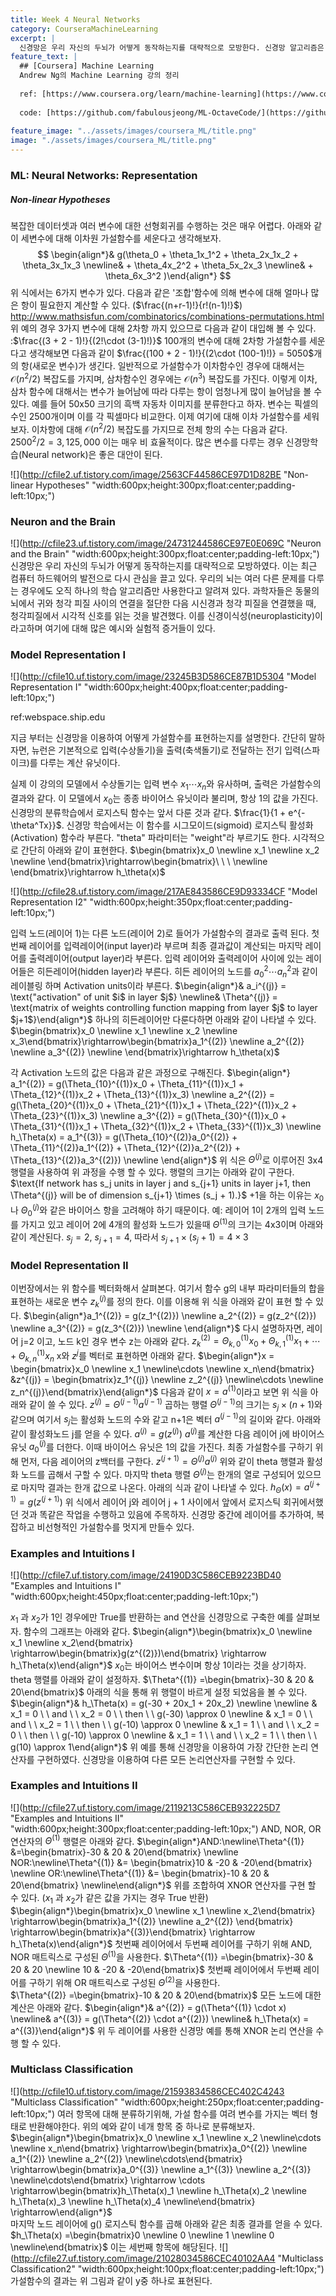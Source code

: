 ```yaml
---
title: Week 4 Neural Networks
category: CourseraMachineLearning
excerpt: |
  신경망은 우리 자신의 두뇌가 어떻게 동작하는지를 대략적으로 모방한다. 신경망 알고리즘은 최근 컴퓨터 하드웨어의 발전으로 다시 관심을 끌고 있다. 
feature_text: |
  ## [Coursera] Machine Learning
  Andrew Ng의 Machine Learning 강의 정리
  
  ref: [https://www.coursera.org/learn/machine-learning](https://www.coursera.org/learn/machine-learning "Coursera ML")
  
  code: [https://github.com/fabulousjeong/ML-OctaveCode/](https://github.com/fabulousjeong/ML-OctaveCode/ "Code")
  
feature_image: "../assets/images/coursera_ML/title.png"
image: "./assets/images/coursera_ML/title.png"
---
```


### ML: Neural Networks: Representation

##### Non-linear Hypotheses

복잡한 데이터셋과 여러 변수에 대한 선형회귀를 수행하는 것은 매우 어렵다. 아래와 같이 세변수에 대해 이차원 가설함수를 세운다고 생각해보자. 
$$
\begin{align*}& g(\theta_0 + \theta_1x_1^2 + \theta_2x_1x_2 + \theta_3x_1x_3 \newline& + \theta_4x_2^2 + \theta_5x_2x_3 \newline& + \theta_6x_3^2 )\end{align*}
$$ 
위 식에서는 6가지 변수가 있다. 다음과 같은 '조합'함수에 의해 변수에 대해 얼마나 많은 항이 필요한지 계산할 수 있다. ($\frac{(n+r-1)!}{r!(n-1)!}$) http://www.mathsisfun.com/combinatorics/combinations-permutations.html 위 예의 경우 3가지 변수에 대해 2차항 까지 있으므로 다음과 같이 대입해 볼 수 있다. :$\frac{(3 + 2 - 1)!}{(2!\cdot (3-1)!)}$ 100개의 변수에 대해 2차항 가설함수를 세운다고 생각해보면 다음과 같이 $\frac{(100 + 2 - 1)!}{(2\cdot (100-1)!)} = 5050$개의 항(새로운 변수)가 생긴다. 일반적으로 가설함수가 이차함수인 경우에 대해서는 $\mathcal{O}(n^2/2)$ 복잡도를 가지며, 삼차함수인 경우에는 $\mathcal{O}(n^3)$ 복잡도를 가진다. 이렇게 이차, 삼차 함수에 대해서는 변수가 늘어남에 따라 다루는 항이 엄청나게 많이 늘어남을 볼 수 있다. 예를 들어 50x50 크기의 흑백 자동차 이미지를 분류한다고 하자. 변수는 픽셀의 수인 2500개이며 이를 각 픽셀마다 비교한다. 이제 여기에 대해 이차 가설함수를 세워보자. 이차항에 대해 $\mathcal{O}(n^2/2)$ 복잡도를 가지므로 전체 항의 수는 다음과 같다. $2500^2 / 2 = 3,125,000$ 이는 매우 비 효율적이다. 많은 변수를 다루는 경우 신경망학습(Neural network)은 좋은 대안이 된다.

![](http://cfile2.uf.tistory.com/image/2563CF44586CE97D1D82BE "Non-linear Hypotheses" "width:600px;height:300px;float:center;padding-left:10px;")


### Neuron and the Brain 
![](http://cfile23.uf.tistory.com/image/24731244586CE97E0E069C "Neuron and the Brain" "width:600px;height:300px;float:center;padding-left:10px;")
신경망은 우리 자신의 두뇌가 어떻게 동작하는지를 대략적으로 모방하였다. 이는 최근 컴퓨터 하드웨어의 발전으로 다시 관심을 끌고 있다. 우리의 뇌는 여러 다른 문제를 다루는 경우에도 오직 하나의 학습 알고리즘만 사용한다고 알려져 있다. 과학자들은 동물의 뇌에서 귀와 청각 피질 사이의 연결을 절단한 다음 시신경과 청각 피질을 연결했을 때, 청각피질에서 시각적 신호를 읽는 것을 발견했다. 이를 신경이식성(neuroplasticity)이라고하며 여기에 대해 많은 예시와 실험적 증거들이 있다.


### Model Representation I
![](http://cfile10.uf.tistory.com/image/23245B3D586CE87B1D5304 "Model Representation I" "width:600px;height:400px;float:center;padding-left:10px;")

ref:webspace.ship.edu

지금 부터는 신경망을 이용하여 어떻게 가설함수를 표현하는지를 설명한다. 간단히 말하자면, 뉴런은 기본적으로 입력(수상돌기)을 출력(축색돌기)로 전달하는 전기 입력(스파이크)를 다루는 계산 유닛이다. 


실제 이 강의의 모델에서 수상돌기는 입력 변수 $x_1\cdots x_n$와 유사하며, 출력은 가설함수의 결과와 같다. 이 모델에서 $x_0$는 종종 바이어스 유닛이라 불리며, 항상 1의 값을 가진다. 신경망의 분류학습에서 로지스틱 함수는 앞서 다룬 것과 같다. $\frac{1}{1 + e^{-\theta^Tx}}$. 신경망 학습에서는 이 함수를 시그모이드(sigmoid) 로지스틱 활성화(Activation) 함수라 부른다. "theta" 파라미터는 "weight"라 부르기도 한다. 시각적으로 간단히 아래와 같이 표현한다. 
$\begin{bmatrix}x_0 \newline x_1 \newline x_2 \newline \end{bmatrix}\rightarrow\begin{bmatrix}\ \ \ \newline \end{bmatrix}\rightarrow h_\theta(x)$  

![](http://cfile28.uf.tistory.com/image/217AE843586CE9D93334CF "Model Representation I2" "width:600px;height:350px;float:center;padding-left:10px;")

입력 노드(레이어 1)는 다른 노드(레이어 2)로 들어가 가설함수의 결과로 출력 된다. 첫번째 레이어를 입력레이어(input layer)라 부르며 최종 결과값이 계산되는 마지막 레이어를 출력레이어(output layer)라 부른다. 입력 레이어와 출력레이어 사이에 있는 레이어들은 히든레이어(hidden layer)라 부른다. 히든 레이어의 노드를 $a^2_0 \cdots a^2_n$과 같이 레이블링 하며 Activation units이라 부른다. 
$\begin{align*}& a_i^{(j)} = \text{"activation" of unit $i$ in layer $j$} \newline& \Theta^{(j)} = \text{matrix of weights controlling function mapping from layer $j$ to layer $j+1$}\end{align*}$
하나의 히든레이어만 다룬다하면 아래와 같이 나타낼 수 있다. 
$\begin{bmatrix}x_0 \newline x_1 \newline x_2 \newline x_3\end{bmatrix}\rightarrow\begin{bmatrix}a_1^{(2)} \newline a_2^{(2)} \newline a_3^{(2)} \newline \end{bmatrix}\rightarrow h_\theta(x)$

각 Activation 노드의 값은 다음과 같은 과정으로 구해진다. 
$\begin{align*} a_1^{(2)} = g(\Theta_{10}^{(1)}x_0 + \Theta_{11}^{(1)}x_1 + \Theta_{12}^{(1)}x_2 + \Theta_{13}^{(1)}x_3) \newline a_2^{(2)} = g(\Theta_{20}^{(1)}x_0 + \Theta_{21}^{(1)}x_1 + \Theta_{22}^{(1)}x_2 + \Theta_{23}^{(1)}x_3) \newline a_3^{(2)} = g(\Theta_{30}^{(1)}x_0 + \Theta_{31}^{(1)}x_1 + \Theta_{32}^{(1)}x_2 + \Theta_{33}^{(1)}x_3) \newline h_\Theta(x) = a_1^{(3)} = g(\Theta_{10}^{(2)}a_0^{(2)} + \Theta_{11}^{(2)}a_1^{(2)} + \Theta_{12}^{(2)}a_2^{(2)} + \Theta_{13}^{(2)}a_3^{(2)}) \newline \end{align*}$
 위 식은 $\Theta^{(j)}$로 이루어진 3x4 행렬을 사용하여 위 과정을 수행 할 수 있다. 행렬의 크기는 아래와 같이 구한다. 
$\text{If network has s_j units in layer j and s_{j+1} units in layer j+1, then \Theta^{(j)} will be of dimension s_{j+1} \times (s_j + 1).}$ 
+1을 하는 이유는 $x_0$나 $\Theta_0^{(j)}$와 같은 바이어스 항을 고려해야 하기 때문이다. 
예: 레이어 1이 2개의 입력 노드를 가지고 있고 레이어 2에 4개의 활성화 노드가 있을때 $\Theta^{(1)}$의 크기는 4x3이며 아래와 같이 계산된다. 
$s_j = 2$, $s_{j+1} = 4$, 따라서 $s_{j+1} \times (s_j + 1) = 4 \times 3$

### Model Representation II
이번장에서는 위 함수를 벡터화해서 살펴본다. 여기서 함수 g의 내부 파라미터들의 합을 표현하는 새로운 변수 $z_k^{(j)}$를 정의 한다. 이를 이용해 위 식을 아래와 같이 표현 할 수 있다. 
$\begin{align*}a_1^{(2)} = g(z_1^{(2)}) \newline a_2^{(2)} = g(z_2^{(2)}) \newline a_3^{(2)} = g(z_3^{(2)}) \newline \end{align*}$ 
다시 설명하자면, 레이어 j=2 이고, 노드 k인 경우 변수 z는 아래와 같다. 
$z_k^{(2)} = \Theta_{k,0}^{(1)}x_0 + \Theta_{k,1}^{(1)}x_1 + \cdots + \Theta_{k,n}^{(1)}x_n$
x와 $z^j$를 벡터로 표현하면 아래와 같다. 
$\begin{align*}x = \begin{bmatrix}x_0 \newline x_1 \newline\cdots \newline x_n\end{bmatrix} &z^{(j)} = \begin{bmatrix}z_1^{(j)} \newline z_2^{(j)} \newline\cdots \newline z_n^{(j)}\end{bmatrix}\end{align*}$
다음과 같이 $x = a^{(1)}$이라고 보면 위 식을 아래와 같이 쓸 수 있다.
$z^{(j)} = \Theta^{(j-1)}a^{(j-1)}$ 
곱하는 행렬 $\Theta^{(j-1)}$의 크기는 $s_j\times (n+1)$와 같으며 여기서 $s_j$는 활성화 노드의 수와 같고 n+1은 벡터 $a^{(j-1)}$의 길이와 같다. 아래와 같이 활성화노드 j를 얻을 수 있다. 
$a^{(j)} = g(z^{(j)})$
$a^{(j)}$를 계산한 다음 레이어 j에 바이어스 유닛 $a_0^{(j)}$를 더한다. 이때 바이어스 유닛은 1의 값을 가진다. 
최종 가설함수를 구하기 위해 먼저, 다음 레이어의 z백터를 구한다. 
$z^{(j+1)} = \Theta^{(j)}a^{(j)}$
위와 같이 theta 행렬과 활성화 노드를 곱해서 구할 수 있다. 
마지막 theta 행렬 $\Theta^{(j)}$는 한개의 열로 구성되어 있으므로 마지막 결과는 한개 값으로 나온다. 아래의 식과 같이 나타낼 수 있다. 
$h_\Theta(x) = a^{(j+1)} = g(z^{(j+1)})$
위 식에서 레이어 j와 레이어 j + 1 사이에서 앞에서 로지스틱 회귀에서했던 것과 똑같은 작업을 수행하고 있음에 주목하자. 
신경망 중간에 레이어를 추가하여, 복잡하고 비선형적인 가설함수를 멋지게 만들수 있다.  


### Examples and Intuitions I
![](http://cfile7.uf.tistory.com/image/24190D3C586CEB9223BD40 "Examples and Intuitions I" "width:600px;height:450px;float:center;padding-left:10px;")

$x_1$ 과 $x_2$가 1인 경우에만 True를 반환하는 and 연산을 신경망으로 구축한 예를 살펴보자.
함수의 그래프는 아래와 같다. 
$\begin{align*}\begin{bmatrix}x_0 \newline x_1 \newline x_2\end{bmatrix} \rightarrow\begin{bmatrix}g(z^{(2)})\end{bmatrix} \rightarrow h_\Theta(x)\end{align*}$
$x_0$는 바이어스 변수이며 항상 1이라는 것을 상기하자.  
theta 행렬를 아래와 같이 설정하자. 
$\Theta^{(1)} =\begin{bmatrix}-30 & 20 & 20\end{bmatrix}$
아래의 식을 통해 위 행렬이 바르게 설정 되었음을 볼 수 있다. 
$\begin{align*}& h_\Theta(x) = g(-30 + 20x_1 + 20x_2) \newline \newline & x_1 = 0 \ \ and \ \ x_2 = 0 \ \ then \ \ g(-30) \approx 0 \newline & x_1 = 0 \ \ and \ \ x_2 = 1 \ \ then \ \ g(-10) \approx 0 \newline & x_1 = 1 \ \ and \ \ x_2 = 0 \ \ then \ \ g(-10) \approx 0 \newline & x_1 = 1 \ \ and \ \ x_2 = 1 \ \ then \ \ g(10) \approx 1\end{align*}$ 
위 예를 통해 신경망을 이용하여 가장 간단한 논리 연산자를 구현하였다. 신경망을 이용하여 다른 모든 논리연산자를 구현할 수 있다.  


### Examples and Intuitions II
![](http://cfile27.uf.tistory.com/image/2119213C586CEB932225D7 "Examples and Intuitions II" "width:600px;height:300px;float:center;padding-left:10px;")
AND, NOR, OR 연산자의 $\Theta^{(1)}$ 행렬은 아래와 같다. 
$\begin{align*}AND:\newline\Theta^{(1)} &=\begin{bmatrix}-30 & 20 & 20\end{bmatrix} \newline NOR:\newline\Theta^{(1)} &= \begin{bmatrix}10 & -20 & -20\end{bmatrix} \newline OR:\newline\Theta^{(1)} &= \begin{bmatrix}-10 & 20 & 20\end{bmatrix} \newline\end{align*}$
위를 조합하여 XNOR 연산자를 구현 할 수 있다. ($x_1$ 과 $x_2$가 같은 값을 가지는 경우 True 반환)
$\begin{align*}\begin{bmatrix}x_0 \newline x_1 \newline x_2\end{bmatrix} \rightarrow\begin{bmatrix}a_1^{(2)} \newline a_2^{(2)} \end{bmatrix} \rightarrow\begin{bmatrix}a^{(3)}\end{bmatrix} \rightarrow h_\Theta(x)\end{align*}$
첫번째 레이어에서 두번째 레이어를 구하기 위해 AND, NOR 매트릭스로 구성된 $\Theta^{(1)}$을 사용한다. 
$\Theta^{(1)} =\begin{bmatrix}-30 & 20 & 20 \newline 10 & -20 & -20\end{bmatrix}$
첫번째 레이어에서 두번째 레이어를 구하기 위해 OR 매트릭스로 구성된 $\Theta^{(2)}$을 사용한다.  
$\Theta^{(2)} =\begin{bmatrix}-10 & 20 & 20\end{bmatrix}$
모든 노드에 대한 계산은 아래와 같다. 
$\begin{align*}& a^{(2)} = g(\Theta^{(1)} \cdot x) \newline& a^{(3)} = g(\Theta^{(2)} \cdot a^{(2)}) \newline& h_\Theta(x) = a^{(3)}\end{align*}$
위 두 레이어를 사용한 신경망 예를 통해 XNOR 논리 연산을 수행 할 수 있다. 


### Multiclass Classification

![](http://cfile10.uf.tistory.com/image/21593834586CEC402C4243 "Multiclass Classification" "width:600px;height:250px;float:center;padding-left:10px;")
여러 항목에 대해 분류하기위해, 가설 함수를 여려 변수를 가지는 벡터 형태로 반환해야한다. 위의 예와 같이 네개 항목 중 하나로 분류해보자. 
$\begin{align*}\begin{bmatrix}x_0 \newline x_1 \newline x_2 \newline\cdots \newline x_n\end{bmatrix} \rightarrow\begin{bmatrix}a_0^{(2)} \newline a_1^{(2)} \newline a_2^{(2)} \newline\cdots\end{bmatrix} \rightarrow\begin{bmatrix}a_0^{(3)} \newline a_1^{(3)} \newline a_2^{(3)} \newline\cdots\end{bmatrix} \rightarrow \cdots \rightarrow\begin{bmatrix}h_\Theta(x)_1 \newline h_\Theta(x)_2 \newline h_\Theta(x)_3 \newline h_\Theta(x)_4 \newline\end{bmatrix} \rightarrow\end{align*}$  
마지막 노드 레이어에 g() 로지스틱 함수를 곱해 아래와 같은 최종 결과를 얻을 수 있다. 
$h_\Theta(x) =\begin{bmatrix}0 \newline 0 \newline 1 \newline 0 \newline\end{bmatrix}$
이는 세번째 항목에 해당된다. 
![](http://cfile27.uf.tistory.com/image/21028034586CEC40102AA4 "Multiclass Classification2" "width:600px;height:100px;float:center;padding-left:10px;")
가설함수의 결과는 위 그림과 같이 y중 하나로 표현된다.  